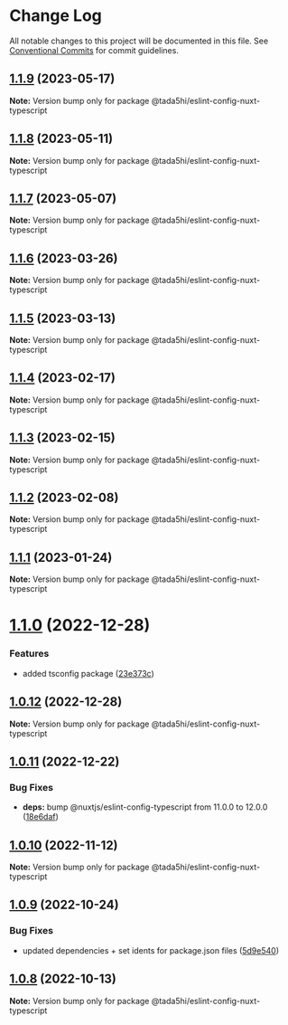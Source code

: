 # Change Log

All notable changes to this project will be documented in this file.
See [Conventional Commits](https://conventionalcommits.org) for commit guidelines.

## [1.1.9](https://github.com/tada5hi/javascript/compare/@tada5hi/eslint-config-nuxt-typescript@1.1.8...@tada5hi/eslint-config-nuxt-typescript@1.1.9) (2023-05-17)

**Note:** Version bump only for package @tada5hi/eslint-config-nuxt-typescript





## [1.1.8](https://github.com/tada5hi/javascript/compare/@tada5hi/eslint-config-nuxt-typescript@1.1.7...@tada5hi/eslint-config-nuxt-typescript@1.1.8) (2023-05-11)

**Note:** Version bump only for package @tada5hi/eslint-config-nuxt-typescript





## [1.1.7](https://github.com/tada5hi/javascript/compare/@tada5hi/eslint-config-nuxt-typescript@1.1.6...@tada5hi/eslint-config-nuxt-typescript@1.1.7) (2023-05-07)

**Note:** Version bump only for package @tada5hi/eslint-config-nuxt-typescript





## [1.1.6](https://github.com/tada5hi/javascript/compare/@tada5hi/eslint-config-nuxt-typescript@1.1.5...@tada5hi/eslint-config-nuxt-typescript@1.1.6) (2023-03-26)

**Note:** Version bump only for package @tada5hi/eslint-config-nuxt-typescript





## [1.1.5](https://github.com/tada5hi/javascript/compare/@tada5hi/eslint-config-nuxt-typescript@1.1.4...@tada5hi/eslint-config-nuxt-typescript@1.1.5) (2023-03-13)

**Note:** Version bump only for package @tada5hi/eslint-config-nuxt-typescript





## [1.1.4](https://github.com/tada5hi/javascript/compare/@tada5hi/eslint-config-nuxt-typescript@1.1.3...@tada5hi/eslint-config-nuxt-typescript@1.1.4) (2023-02-17)

**Note:** Version bump only for package @tada5hi/eslint-config-nuxt-typescript





## [1.1.3](https://github.com/tada5hi/javascript/compare/@tada5hi/eslint-config-nuxt-typescript@1.1.2...@tada5hi/eslint-config-nuxt-typescript@1.1.3) (2023-02-15)

**Note:** Version bump only for package @tada5hi/eslint-config-nuxt-typescript





## [1.1.2](https://github.com/tada5hi/javascript/compare/@tada5hi/eslint-config-nuxt-typescript@1.1.1...@tada5hi/eslint-config-nuxt-typescript@1.1.2) (2023-02-08)

**Note:** Version bump only for package @tada5hi/eslint-config-nuxt-typescript





## [1.1.1](https://github.com/tada5hi/javascript/compare/@tada5hi/eslint-config-nuxt-typescript@1.1.0...@tada5hi/eslint-config-nuxt-typescript@1.1.1) (2023-01-24)

**Note:** Version bump only for package @tada5hi/eslint-config-nuxt-typescript





# [1.1.0](https://github.com/tada5hi/javascript/compare/@tada5hi/eslint-config-nuxt-typescript@1.0.12...@tada5hi/eslint-config-nuxt-typescript@1.1.0) (2022-12-28)


### Features

* added tsconfig package ([23e373c](https://github.com/tada5hi/javascript/commit/23e373ce7eaaa63f977f09f789c57811f2d61c43))





## [1.0.12](https://github.com/tada5hi/javascript/compare/@tada5hi/eslint-config-nuxt-typescript@1.0.11...@tada5hi/eslint-config-nuxt-typescript@1.0.12) (2022-12-28)

**Note:** Version bump only for package @tada5hi/eslint-config-nuxt-typescript





## [1.0.11](https://github.com/tada5hi/javascript/compare/@tada5hi/eslint-config-nuxt-typescript@1.0.10...@tada5hi/eslint-config-nuxt-typescript@1.0.11) (2022-12-22)


### Bug Fixes

* **deps:** bump @nuxtjs/eslint-config-typescript from 11.0.0 to 12.0.0 ([18e6daf](https://github.com/tada5hi/javascript/commit/18e6daff77e1e525c9c4943e469b6846741181ba))





## [1.0.10](https://github.com/tada5hi/javascript/compare/@tada5hi/eslint-config-nuxt-typescript@1.0.9...@tada5hi/eslint-config-nuxt-typescript@1.0.10) (2022-11-12)

**Note:** Version bump only for package @tada5hi/eslint-config-nuxt-typescript

## [1.0.9](https://github.com/tada5hi/javascript/compare/@tada5hi/eslint-config-nuxt-typescript@1.0.8...@tada5hi/eslint-config-nuxt-typescript@1.0.9) (2022-10-24)

### Bug Fixes

- updated dependencies + set idents for package.json files ([5d9e540](https://github.com/tada5hi/javascript/commit/5d9e540ea7e032194cfd913f7345d6ae7abe315e))

## [1.0.8](https://github.com/tada5hi/javascript/compare/@tada5hi/eslint-config-nuxt-typescript@1.0.7...@tada5hi/eslint-config-nuxt-typescript@1.0.8) (2022-10-13)

**Note:** Version bump only for package @tada5hi/eslint-config-nuxt-typescript
